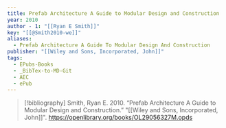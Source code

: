 ```yaml
---
title: Prefab Architecture A Guide to Modular Design and Construction
year: 2010
author - 1: "[[Ryan E Smith]]"
key: "[[@Smith2010-we]]"
aliases:
  - Prefab Architecture A Guide To Modular Design And Construction
publisher: "[[Wiley and Sons, Incorporated, John]]"
tags:
  - EPubs-Books
  - _BibTex-to-MD-Git
  - AEC
  - ePub
---
```


> [!bibliography]
> Smith, Ryan E. 2010. “Prefab Architecture A Guide to Modular Design and Construction.” "[[Wiley and Sons, Incorporated, John]]". https://openlibrary.org/books/OL29056327M.opds